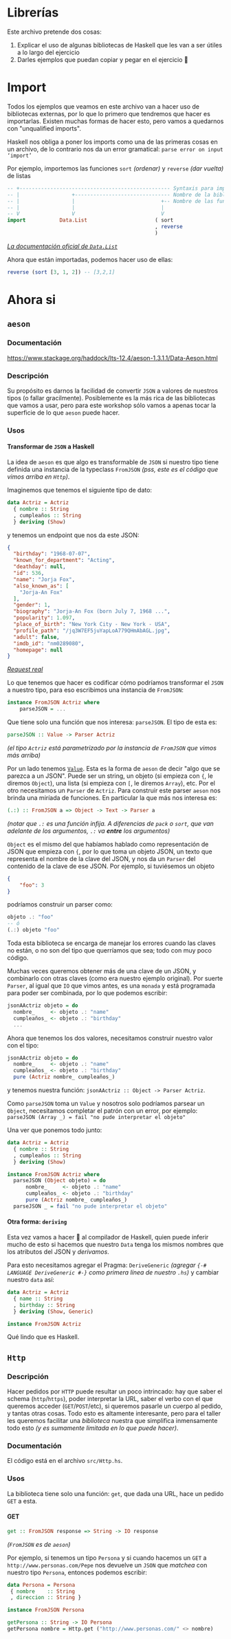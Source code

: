 # Librerías
Este archivo pretende dos cosas:

1. Explicar el uso de algunas bibliotecas de Haskell que les van a ser útiles a lo largo del ejercicio
2. Darles ejemplos que puedan copiar y pegar en el ejercicio 🙂


# Import
Todos los ejemplos que veamos en este archivo van a hacer uso de bibliotecas externas, por lo que lo primero que tendremos que hacer es importarlas.
Existen muchas formas de hacer esto, pero vamos a quedarnos con "unqualified imports".

Haskell nos obliga a poner los imports como una de las primeras cosas en un archivo, de lo contrario nos da un error gramatical:
`parse error on input ‘import’`


Por ejemplo, importemos las funciones `sort` _(ordenar)_ y `reverse` _(dar vuelta)_ de listas


```haskell
-- +------------------------------------------------- Syntaxis para importar
-- |                 +------------------------------- Nombre de la biblioteca
-- |                 |                            +-- Nombre de las funciones a importar
-- |                 |                            |
-- V                 V                            V
import           Data.List                      ( sort
                                                , reverse
                                                )
```
_[La documentación oficial de `Data.List`](http://hackage.haskell.org/package/base-4.11.1.0/docs/Data-List.html)_

Ahora que están importadas, podemos hacer uso de ellas:
```haskell
reverse (sort [3, 1, 2]) -- [3,2,1]
```

# Ahora si
## `aeson`
### Documentación
https://www.stackage.org/haddock/lts-12.4/aeson-1.3.1.1/Data-Aeson.html

### Descripción
Su propósito es darnos la facilidad de convertir `JSON` a valores de nuestros tipos (o fallar gracilmente).
Posiblemente es la más rica de las bibliotecas que vamos a usar, pero para este workshop sólo vamos a apenas tocar la superficie de lo que `aeson` puede hacer.

### Usos
#### Transformar de `JSON` a Haskell
La idea de `aeson` es que algo es transformable de `JSON` si nuestro tipo tiene definida una instancia de la typeclass `FromJSON` _(pss, este es el código que vimos arriba en `Http`)_.

Imaginemos que tenemos el siguiente tipo de dato:
```haskell
data Actriz = Actriz
  { nombre :: String
  , cumpleaños :: String
  } deriving (Show)
```
y tenemos un endpoint que nos da este JSON:
```JSON
{
  "birthday": "1968-07-07",
  "known_for_department": "Acting",
  "deathday": null,
  "id": 536,
  "name": "Jorja Fox",
  "also_known_as": [
    "Jorja-An Fox"
  ],
  "gender": 1,
  "biography": "Jorja-An Fox (born July 7, 1968 ...",
  "popularity": 1.097,
  "place_of_birth": "New York City - New York - USA",
  "profile_path": "/jq3W7EF5juYapLoA779QHmAbAGL.jpg",
  "adult": false,
  "imdb_id": "nm0289080",
  "homepage": null
}
```
_[Request real](http://api.themoviedb.org/3/person/536?api_key=2ba61b38c35668c26d754910aac7a729)_

Lo que tenemos que hacer es codificar cómo podríamos transformar el `JSON` a nuestro tipo, para eso escribimos una instancia de `FromJSON`:
```haskell
instance FromJSON Actriz where
    parseJSON = ...
```

Que tiene solo una función que nos interesa: `parseJSON`.
El tipo de esta es: 
```haskell
parseJSON :: Value -> Parser Actriz
```
_(el tipo `Actriz` está parametrizado por la instancia de `FromJSON` que vimos más arriba)_

Por un lado tenemos [`Value`](https://www.stackage.org/haddock/lts-12.4/aeson-1.3.1.1/Data-Aeson.html#t:Value). Esta es la forma de `aeson` de decir "algo que se parezca a un JSON". Puede ser un string, un objeto (si empieza con `{`, le diremos `Object`), una lista (si empieza con `[`, le diremos `Array`), etc.
Por el otro necesitamos un `Parser` de `Actriz`. Para construir este parser `aeson` nos brinda una miríada de funciones. En particular la que más nos interesa es:
```haskell
(.:) :: FromJSON a => Object -> Text -> Parser a
```
_(notar que `.:` es una función infija. A diferencias de `pack` o `sort`, que van adelante de los argumentos, `.:` va **entre** los argumentos)_

`Object` es el mismo del que habíamos hablado como representación de JSON que empieza con `{`, por lo que toma un objeto JSON, un texto que representa el nombre de la clave del JSON, y nos da un `Parser` del contenido de la clave de ese JSON.
Por ejemplo, si tuviésemos un objeto
```JSON
{
    "foo": 3
}
```

podríamos construir un parser como:
```haskell
objeto .: "foo"
-- ó
(.:) objeto "foo"
```

Toda esta biblioteca se encarga de manejar los errores cuando las claves no están, o no son del tipo que querríamos que sea; todo con muy poco código.

Muchas veces queremos obtener más de una clave de un JSON, y combinarlo con otras claves (como era nuestro ejemplo original). Por suerte `Parser`, al igual que `IO` que vimos antes, es una `monada` y está programada para poder ser combinada, por lo que podemos escribir:
```haskell
jsonAActriz objeto = do
  nombre_     <- objeto .: "name"
  cumpleaños_ <- objeto .: "birthday"
  ...
```
Ahora que tenemos los dos valores, necesitamos construir nuestro valor con el tipo:
```haskell
jsonAActriz objeto = do
  nombre_     <- objeto .: "name"
  cumpleaños_ <- objeto .: "birthday"
  pure (Actriz nombre_ cumpleaños_)
```
y tenemos nuestra función: `jsonAActriz :: Object -> Parser Actriz`.

Como `parseJSON` toma un `Value` y nosotros solo podríamos parsear un `Object`, necesitamos completar el patrón con un error, por ejemplo: `parseJSON (Array _) = fail "no pude interpretar el objeto"`

Una ver que ponemos todo junto:
```haskell
data Actriz = Actriz
  { nombre :: String
  , cumpleaños :: String
  } deriving (Show)

instance FromJSON Actriz where
  parseJSON (Object objeto) = do
      nombre_     <- objeto .: "name"
      cumpleaños_ <- objeto .: "birthday"
      pure (Actriz nombre_ cumpleaños_)
  parseJSON _ = fail "no pude interpretar el objeto"
```

#### Otra forma: `deriving`
Esta vez vamos a hacer 🙌 al compilador de Haskell, quien puede inferir mucho de esto si hacemos que nuestro `Data` tenga los mismos nombres que los atributos del JSON y _derivamos_.

Para esto necesitamos agregar el Pragma: `DeriveGeneric` _(agregar `{-# LANGUAGE DeriveGeneric #-}` como primera línea de nuestro `.hs`)_ y cambiar nuestro `data` así:

```haskell
data Actriz = Actriz
  { name :: String
  , birthday :: String
  } deriving (Show, Generic)

instance FromJSON Actriz
```

Qué lindo que es Haskell.

## `Http`
### Descripción
Hacer pedidos por `HTTP` puede resultar un poco intrincado: hay que saber el schema (`http`/`https`), poder interpretar la URL, saber el verbo con el que queremos acceder (`GET`/`POST`/etc), si queremos pasarle un cuerpo al pedido, y tantas otras cosas. Todo esto es altamente interesante, pero para el taller les queremos facilitar una _biblioteca_ nuestra que simplifica inmensamente todo esto _(y es sumamente limitada en lo que puede hacer)_.

### Documentación
El código está en el archivo `src/Http.hs`.

### Usos
La biblioteca tiene solo una función: `get`, que dada una URL, hace un pedido `GET` a esta.

#### GET
```haskell
get :: FromJSON response => String -> IO response
```
_(`FromJSON` es de `aeson`)_

Por ejemplo, si tenemos un tipo `Persona` y si cuando hacemos un `GET` a `http://www.personas.com/Pepe` nos devuelve un `JSON` que _matchea_ con nuestro tipo `Persona`, entonces podemos escribir:

```haskell
data Persona = Persona
 { nombre    :: String
 , direccion :: String }

instance FromJSON Persona

getPersona :: String -> IO Persona
getPersona nombre = Http.get ("http://www.personas.com/" <> nombre)
```
